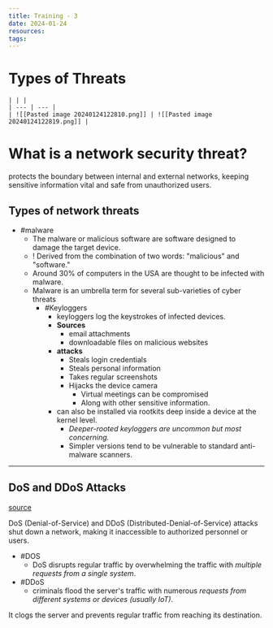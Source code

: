 ```yaml
---
title: Training - 3
date: 2024-01-24
resources: 
tags:
---
```

# Types of Threats

```ad-note
| | |
| --- | --- |
| ![[Pasted image 20240124122810.png]] | ![[Pasted image 20240124122819.png]] |
```

# What is a network security threat?

protects the boundary between internal and external networks, keeping sensitive information vital and safe from unauthorized users.

## Types of network threats

- #malware
	- The malware or malicious software are software designed to damage the target device.
	- ! Derived from the combination of two words: "malicious" and "software."
	- Around 30% of computers in the USA are thought to be infected with malware.
	- Malware is an umbrella term for several sub-varieties of cyber threats
		- #Keyloggers
			- keyloggers log the keystrokes of infected devices.
			- **Sources**
				- email attachments
				- downloadable files on malicious websites
			- **attacks**
				- Steals login credentials
				- Steals personal information
				- Takes regular screenshots
				- Hijacks the device camera
					- Virtual meetings can be compromised
					- Along with other sensitive information.
			- can also be installed via rootkits deep inside a device at the kernel level.
				- *Deeper-rooted keyloggers are uncommon but most concerning.*
				- Simpler versions tend to be vulnerable to standard anti-malware scanners.

---
## DoS and DDoS Attacks

[source](https://www.packetlabs.net/posts/what-are-network-attacks/#:~:text=PTaaS%20vendor.-,DoS%20and%20DDoS%20Attacks,-While%20hackers%20exploit)

DoS (Denial-of-Service) and DDoS (Distributed-Denial-of-Service) attacks shut down a network, making it inaccessible to authorized personnel or users.

- #DOS
	- DoS disrupts regular traffic by overwhelming the traffic with *multiple requests from a single system*.
- #DDoS
	- criminals flood the server's traffic with numerous *requests from different systems or devices (usually IoT)*.

It clogs the server and prevents regular traffic from reaching its destination.

